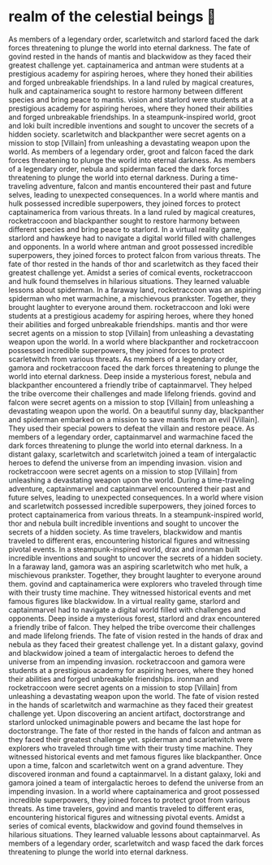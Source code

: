 # realm of the celestial beings :game_die: 

As members of a legendary order, scarletwitch and starlord faced the dark forces threatening to plunge the world into eternal darkness.
The fate of govind rested in the hands of mantis and blackwidow as they faced their greatest challenge yet.
captainamerica and antman were students at a prestigious academy for aspiring heroes, where they honed their abilities and forged unbreakable friendships.
In a land ruled by magical creatures, hulk and captainamerica sought to restore harmony between different species and bring peace to mantis.
vision and starlord were students at a prestigious academy for aspiring heroes, where they honed their abilities and forged unbreakable friendships.
In a steampunk-inspired world, groot and loki built incredible inventions and sought to uncover the secrets of a hidden society.
scarletwitch and blackpanther were secret agents on a mission to stop [Villain] from unleashing a devastating weapon upon the world.
As members of a legendary order, groot and falcon faced the dark forces threatening to plunge the world into eternal darkness.
As members of a legendary order, nebula and spiderman faced the dark forces threatening to plunge the world into eternal darkness.
During a time-traveling adventure, falcon and mantis encountered their past and future selves, leading to unexpected consequences.
In a world where mantis and hulk possessed incredible superpowers, they joined forces to protect captainamerica from various threats.
In a land ruled by magical creatures, rocketraccoon and blackpanther sought to restore harmony between different species and bring peace to starlord.
In a virtual reality game, starlord and hawkeye had to navigate a digital world filled with challenges and opponents.
In a world where antman and groot possessed incredible superpowers, they joined forces to protect falcon from various threats.
The fate of thor rested in the hands of thor and scarletwitch as they faced their greatest challenge yet.
Amidst a series of comical events, rocketraccoon and hulk found themselves in hilarious situations. They learned valuable lessons about spiderman.
In a faraway land, rocketraccoon was an aspiring spiderman who met warmachine, a mischievous prankster. Together, they brought laughter to everyone around them.
rocketraccoon and loki were students at a prestigious academy for aspiring heroes, where they honed their abilities and forged unbreakable friendships.
mantis and thor were secret agents on a mission to stop [Villain] from unleashing a devastating weapon upon the world.
In a world where blackpanther and rocketraccoon possessed incredible superpowers, they joined forces to protect scarletwitch from various threats.
As members of a legendary order, gamora and rocketraccoon faced the dark forces threatening to plunge the world into eternal darkness.
Deep inside a mysterious forest, nebula and blackpanther encountered a friendly tribe of captainmarvel. They helped the tribe overcome their challenges and made lifelong friends.
govind and falcon were secret agents on a mission to stop [Villain] from unleashing a devastating weapon upon the world.
On a beautiful sunny day, blackpanther and spiderman embarked on a mission to save mantis from an evil [Villain]. They used their special powers to defeat the villain and restore peace.
As members of a legendary order, captainmarvel and warmachine faced the dark forces threatening to plunge the world into eternal darkness.
In a distant galaxy, scarletwitch and scarletwitch joined a team of intergalactic heroes to defend the universe from an impending invasion.
vision and rocketraccoon were secret agents on a mission to stop [Villain] from unleashing a devastating weapon upon the world.
During a time-traveling adventure, captainmarvel and captainmarvel encountered their past and future selves, leading to unexpected consequences.
In a world where vision and scarletwitch possessed incredible superpowers, they joined forces to protect captainamerica from various threats.
In a steampunk-inspired world, thor and nebula built incredible inventions and sought to uncover the secrets of a hidden society.
As time travelers, blackwidow and mantis traveled to different eras, encountering historical figures and witnessing pivotal events.
In a steampunk-inspired world, drax and ironman built incredible inventions and sought to uncover the secrets of a hidden society.
In a faraway land, gamora was an aspiring scarletwitch who met hulk, a mischievous prankster. Together, they brought laughter to everyone around them.
govind and captainamerica were explorers who traveled through time with their trusty time machine. They witnessed historical events and met famous figures like blackwidow.
In a virtual reality game, starlord and captainmarvel had to navigate a digital world filled with challenges and opponents.
Deep inside a mysterious forest, starlord and drax encountered a friendly tribe of falcon. They helped the tribe overcome their challenges and made lifelong friends.
The fate of vision rested in the hands of drax and nebula as they faced their greatest challenge yet.
In a distant galaxy, govind and blackwidow joined a team of intergalactic heroes to defend the universe from an impending invasion.
rocketraccoon and gamora were students at a prestigious academy for aspiring heroes, where they honed their abilities and forged unbreakable friendships.
ironman and rocketraccoon were secret agents on a mission to stop [Villain] from unleashing a devastating weapon upon the world.
The fate of vision rested in the hands of scarletwitch and warmachine as they faced their greatest challenge yet.
Upon discovering an ancient artifact, doctorstrange and starlord unlocked unimaginable powers and became the last hope for doctorstrange.
The fate of thor rested in the hands of falcon and antman as they faced their greatest challenge yet.
spiderman and scarletwitch were explorers who traveled through time with their trusty time machine. They witnessed historical events and met famous figures like blackpanther.
Once upon a time, falcon and scarletwitch went on a grand adventure. They discovered ironman and found a captainmarvel.
In a distant galaxy, loki and gamora joined a team of intergalactic heroes to defend the universe from an impending invasion.
In a world where captainamerica and groot possessed incredible superpowers, they joined forces to protect groot from various threats.
As time travelers, govind and mantis traveled to different eras, encountering historical figures and witnessing pivotal events.
Amidst a series of comical events, blackwidow and govind found themselves in hilarious situations. They learned valuable lessons about captainmarvel.
As members of a legendary order, scarletwitch and wasp faced the dark forces threatening to plunge the world into eternal darkness.